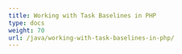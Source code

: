 ```yaml
---
title: Working with Task Baselines in PHP
type: docs
weight: 70
url: /java/working-with-task-baselines-in-php/
---
```

